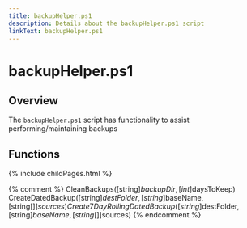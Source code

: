 ```yaml
---
title: backupHelper.ps1
description: Details about the backupHelper.ps1 script
linkText: backupHelper.ps1
---
```


# backupHelper.ps1

## Overview

The `backupHelper.ps1` script has functionality to assist performing/maintaining backups

## Functions

{% include childPages.html %}

{% comment %}
CleanBackups([string]$backupDir, [int]$daysToKeep)
CreateDatedBackup([string]$destFolder, [string]$baseName, [string[]]$sources)
Create7DayRollingDatedBackup([string]$destFolder, [string]$baseName, [string[]]$sources)
{% endcomment %}
